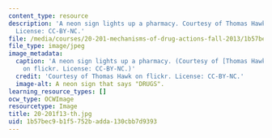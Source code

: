 ```yaml
---
content_type: resource
description: 'A neon sign lights up a pharmacy. Courtesy of Thomas Hawk on flickr.
  License: CC-BY-NC.'
file: /media/courses/20-201-mechanisms-of-drug-actions-fall-2013/1b57bec9b1f5752badda130cbb7d9393_20-201f13-th.jpg
file_type: image/jpeg
image_metadata:
  caption: 'A neon sign lights up a pharmacy. (Courtesy of [Thomas Hawk](https://www.flickr.com/photos/thomashawk/4444281980/)
    on flickr. License: CC-BY-NC.)'
  credit: 'Courtesy of Thomas Hawk on flickr. License: CC-BY-NC.'
  image-alt: A neon sign that says "DRUGS".
learning_resource_types: []
ocw_type: OCWImage
resourcetype: Image
title: 20-201f13-th.jpg
uid: 1b57bec9-b1f5-752b-adda-130cbb7d9393
---
```

